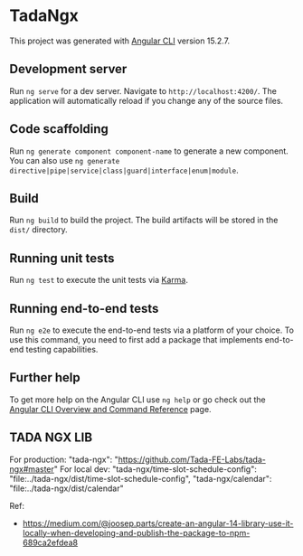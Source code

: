 # TadaNgx

This project was generated with [Angular CLI](https://github.com/angular/angular-cli) version 15.2.7.

## Development server

Run `ng serve` for a dev server. Navigate to `http://localhost:4200/`. The application will automatically reload if you change any of the source files.

## Code scaffolding

Run `ng generate component component-name` to generate a new component. You can also use `ng generate directive|pipe|service|class|guard|interface|enum|module`.

## Build

Run `ng build` to build the project. The build artifacts will be stored in the `dist/` directory.

## Running unit tests

Run `ng test` to execute the unit tests via [Karma](https://karma-runner.github.io).

## Running end-to-end tests

Run `ng e2e` to execute the end-to-end tests via a platform of your choice. To use this command, you need to first add a package that implements end-to-end testing capabilities.

## Further help

To get more help on the Angular CLI use `ng help` or go check out the [Angular CLI Overview and Command Reference](https://angular.io/cli) page.

## TADA NGX LIB
 For production: "tada-ngx": "https://github.com/Tada-FE-Labs/tada-ngx#master"
 For local dev: 
 "tada-ngx/time-slot-schedule-config": "file:../tada-ngx/dist/time-slot-schedule-config",
 "tada-ngx/calendar": "file:../tada-ngx/dist/calendar"

 Ref: 
 - https://medium.com/@joosep.parts/create-an-angular-14-library-use-it-locally-when-developing-and-publish-the-package-to-npm-689ca2efdea8